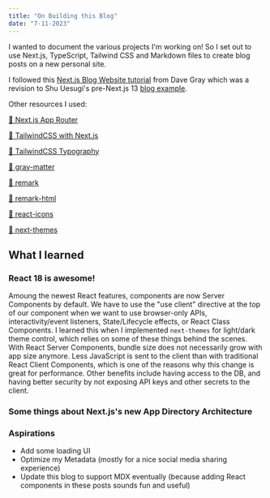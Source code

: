 ```yaml
---
title: "On Building this Blog"
date: "7-11-2023"
---
```


I wanted to document the various projects I'm working on! So I set out to use Next.js, TypeScript, Tailwind CSS and Markdown files to create blog posts on a new personal site.

I followed this [Next.js Blog Website tutorial](https://www.youtube.com/watch?v=puIQhnjOfbc&list=PL0Zuz27SZ-6Pk-QJIdGd1tGZEzy9RTgtj&index=6) from Dave Gray which was a revision to Shu Uesugi's pre-Next.js 13 [blog example](https://next-learn-starter.vercel.app/).

Other resources I used:

[🔗 Next.js App Router](https://nextjs.org/docs/app/building-your-application)

[🔗 TailwindCSS with Next.js](https://tailwindcss.com/docs/guides/nextjs)

[🔗 TailwindCSS Typography](https://tailwindcss.com/docs/typography-plugin)

[🔗 gray-matter](https://www.npmjs.com/package/gray-matter)

[🔗 remark](https://www.npmjs.com/package/remark)

[🔗 remark-html](https://www.npmjs.com/package/remark-html)

[🔗 react-icons](https://www.npmjs.com/package/react-icons)

[🔗 next-themes](https://github.com/pacocoursey/next-themes)

## What I learned

### React 18 is awesome!

Amoung the newest React features, components are now Server Components by default. We have to use the "use client" directive at the top of our component when we want to use browser-only APIs, interactivity/event listeners, State/Lifecycle effects, or React Class Components. I learned this when I implemented `next-themes` for light/dark theme control, which relies on some of these things behind the scenes. With React Server Components, bundle size does not necessarily grow with app size anymore. Less JavaScript is sent to the client than with traditional React Client Components, which is one of the reasons why this change is great for performance. Other benefits include having access to the DB, and having better security by not exposing API keys and other secrets to the client.

### Some things about Next.js's new App Directory Architecture

### Aspirations

- Add some loading UI
- Optimize my Metadata (mostly for a nice social media sharing experience)
- Update this blog to support MDX eventually (because adding React components in these posts sounds fun and useful)
